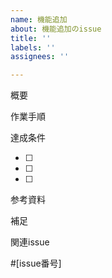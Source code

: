 ```yaml
---
name: 機能追加
about: 機能追加のissue
title: ''
labels: ''
assignees: ''

---
```


概要
<!-- 何を実装するかを簡潔に説明 -->

作業手順
<!-- どんな流れで作業するかを簡潔に説明 -->

達成条件
<!-- 完了とみなす条件をチェックボックスで列挙 -->
- [ ]
- [ ]
- [ ]

参考資料
<!-- 作業のスクショ、デザイン、仕様書、参考URLなど -->

補足
<!-- その他の情報があれば -->

関連issue
<!-- 関連するがあれば設定 -->
#[issue番号]

